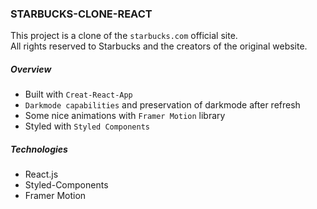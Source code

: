 ### STARBUCKS-CLONE-REACT

This project is a clone of the `starbucks.com` official site.\
All rights reserved to Starbucks and the creators of the original website.

##### Overview

- Built with `Creat-React-App`
- `Darkmode capabilities` and preservation of darkmode after refresh 
- Some nice animations with `Framer Motion` library
- Styled with `Styled Components`

##### Technologies
- React.js
- Styled-Components
- Framer Motion


